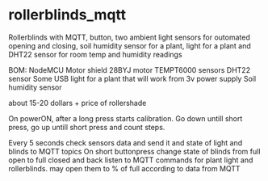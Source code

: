 # rollerblinds_mqtt
Rollerblinds with MQTT, button, two ambient light sensors for outomated opening and closing, soil humidity sensor for a plant, light for a plant and DHT22 sensor for room temp and humidity readings

BOM:
NodeMCU
Motor shield
28BYJ motor
TEMPT6000 sensors
DHT22 sensor
Some USB light for a plant that will work from 3v power supply
Soil humidity sensor

about 15-20 dollars + price of rollershade

On powerON, after a long press starts calibration. 
Go down untill short press, go up untill short press and count steps.

Every 5 seconds check sensors data and send it and state of light and blinds to MQTT topics
On short buttonpress change state of blinds from full open to full closed and back
listen to MQTT commands for plant light and rollerblinds. may open them to % of full according to data from MQTT
